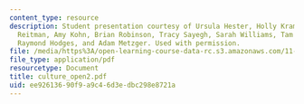 ```yaml
---
content_type: resource
description: Student presentation courtesy of Ursula Hester, Holly Krambeck, Alexandra
  Reitman, Amy Kohn, Brian Robinson, Tracy Sayegh, Sarah Williams, Tam Doan, Hao Tian,
  Raymond Hodges, and Adam Metzger. Used with permission.
file: /media/https%3A/open-learning-course-data-rc.s3.amazonaws.com/11-952-foshan-china-workshop-spring-2004/ee92613690f9a9c46d3edbc298e8721a_culture_open2.pdf
file_type: application/pdf
resourcetype: Document
title: culture_open2.pdf
uid: ee926136-90f9-a9c4-6d3e-dbc298e8721a
---
```

